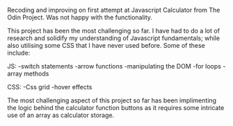 Recoding and improving on first attempt at Javascript Calculator from The Odin Project. Was not happy with the functionality.

This project has been the most challenging so far. I have had to do a lot of research and solidify my understanding of Javascript fundamentals; while also utilising some CSS that I have never used before. Some of these include:

JS:
-switch statements
-arrow functions
-manipulating the DOM
-for loops
-array methods

CSS:
-Css grid
-hover effects

The most challenging aspect of this project so far has been implimenting the logic behind the calculator function buttons as it requires some intricate use of an array as calculator storage.

